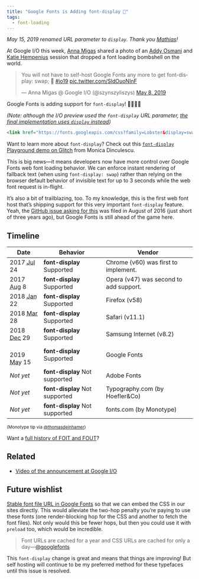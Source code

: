 ```yaml
---
title: "Google Fonts is Adding font-display 🎉"
tags:
  - font-loading
---
```

<p class="sub"><em>May 15, 2019 renamed URL parameter to <code>display</code>. Thank you <a href="https://mathiasbynens.be/">Mathias</a>!</em></p>

At Google I/O this week, [Anna Migas](https://twitter.com/szynszyliszys) shared a photo of an [Addy Osmani](https://addyosmani.com/) and [Katie Hempenius](https://katiehempenius.com/) session that dropped a font loading bombshell on the world.

<blockquote><p lang="en" dir="ltr">You will not have to self-host Google Fonts any more to get font-display: swap; 🙌 <a href="https://twitter.com/hashtag/io19?src=hash&amp;ref_src=twsrc%5Etfw">#io19</a> <a href="https://t.co/SldOuoNInF">pic.twitter.com/SldOuoNInF</a></p>&mdash; Anna Migas @ Google I/O (@szynszyliszys) <a href="?ref_src=twsrc%5Etfw">May 8, 2019</a></blockquote>

Google Fonts is adding support for `font-display`! 🎉🎉🎉🎉

_(Note: although the I/O preview used the `font-display` URL parameter, [the final implementation uses `display` instead](https://twitter.com/addyosmani/status/1128548064287952896))_

```html
<link href="https://fonts.googleapis.com/css?family=Lobster&display=swap" rel="stylesheet">
```

<p class="livedemo top" data-demo-label="Learn more">Want to learn more about <code>font-display</code>? Check out this <a href="https://font-display.glitch.me/"><code>font-display</code> Playground demo on Glitch</a> from Monica Dinculescu.</p>

This is big news—it means developers now have more control over Google Fonts web font loading behavior. We can enforce instant rendering of fallback text (when using `font-display: swap`) rather than relying on the browser default behavior of invisible text for up to 3 seconds while the web font request is in-flight.

It’s also a bit of trailblazing, too. To my knowledge, this is the first web font host that’s shipping support for this very important `font-display` feature. Yeah, the [GitHub issue asking for this](https://github.com/google/fonts/issues/358) was filed in August of 2016 (just short of three years ago), but Google Fonts is still ahead of the game here.

## Timeline

<table>
    <thead>
        <tr>
            <th>Date</th>
            <th class="nowrap">Behavior</th>
            <th>Vendor</th>
        </tr>
    </thead>
    <tbody>
        <tr>
            <td class="nowrap">2017 <span class="hide-sm"><abbr title="July">Jul</abbr> 24</span></td>
            <td class="yes"><strong>font-display</strong> Supported</td>
            <td>Chrome (v60) was first to implement.</td>
        </tr>
        <tr>
            <td class="nowrap">2017 <span class="hide-sm"><abbr title="August">Aug</abbr> 8</span></td>
            <td class="yes"><strong>font-display</strong> Supported</td>
            <td>Opera (v47) was second to add support.</td>
        </tr>
        <tr>
            <td class="nowrap">2018 <span class="hide-sm"><abbr title="January">Jan</abbr> 22</span></td>
            <td class="yes"><strong>font-display</strong> Supported</td>
            <td>Firefox (v58)</td>
        </tr>
        <tr>
            <td class="nowrap">2018 <span class="hide-sm"><abbr title="March">Mar</abbr> 28</span></td>
            <td class="yes"><strong>font-display</strong> Supported</td>
            <td>Safari (v11.1)</td>
        </tr>
        <tr>
            <td class="nowrap">2018 <span class="hide-sm"><abbr title="December">Dec</abbr> 29</span></td>
            <td class="yes"><strong>font-display</strong> Supported</td>
            <td>Samsung Internet (v8.2)</td>
        </tr>
        <tr>
            <td class="nowrap"><br>2019 <span class="hide-sm"><abbr title="May">May</abbr> 15</span></td>
            <td class="yes"><strong>font-display</strong> Supported</td>
            <td>Google Fonts</td>
        </tr>
        <tr>
            <td class="nowrap"><em>Not yet</em></td>
            <td class="no"><strong>font-display</strong> Not supported</td>
            <td>Adobe Fonts</td>
        </tr>
        <tr>
            <td class="nowrap"><em>Not yet</em></td>
            <td class="no"><strong>font-display</strong> Not supported</td>
            <td>Typography.com (by Hoefler&Co)</td>
        </tr>
        <tr>
            <td class="nowrap"><em>Not yet</em></td>
            <td class="no"><strong>font-display</strong> Not supported</td>
            <td>fonts.com (by Monotype)</td>
        </tr>
    </tbody>
</table>

<sub>(Monotype tip via <a href="https://twitter.com/thomasdeinhamer/status/1127213122517962753">@thomasdeinhamer</a>)</sub>

Want a [full history of FOIT and FOUT](/web/fout-foit-history/)?

## Related

* [Video of the announcement at Google I/O](https://www.youtube.com/watch?v=YJGCZCaIZkQ&t=31m20s)

## Future wishlist

[Stable font file URL in Google Fonts](https://github.com/google/fonts/issues/1067) so that we can embed the CSS in our sites directly. This would alleviate the two-hop penalty you’re paying to use these fonts (one render-blocking hop for the CSS and another to fetch the font files). Not only would this be fewer hops, but then you could use it with `preload` too, which would be incredible. 

> Font URLs are cached for a year and CSS URLs are cached for only a day—[@googlefonts](https://twitter.com/googlefonts/status/862870935975714816)

This `font-display` change is great and means that things are improving! But self hosting will continue to be my preferred method for these typefaces until this issue is resolved.
